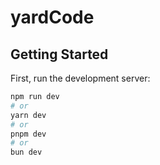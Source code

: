 # yardCode

## Getting Started

First, run the development server:

```bash
npm run dev
# or
yarn dev
# or
pnpm dev
# or
bun dev
```
